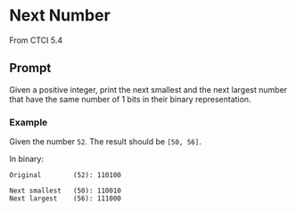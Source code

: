 # Next Number

From CTCI 5.4

## Prompt
Given a positive integer, print the next smallest and the next largest number that have the same number of 1 bits in their binary representation.

### Example
Given the number `52`. The result should be `[50, 56]`.

In binary:
```
Original        (52): 110100

Next smallest   (50): 110010
Next largest    (56): 111000
```
